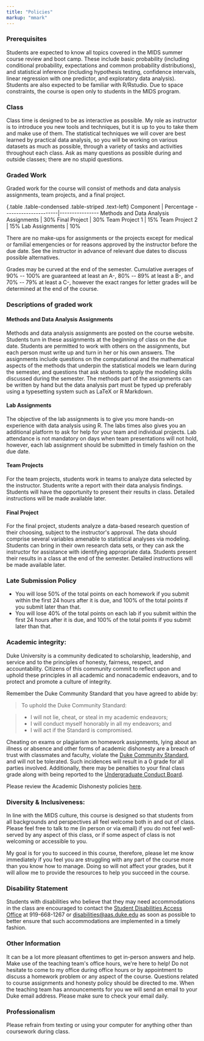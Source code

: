 ```yaml
---
title: "Policies"
markup: "mmark"
---
```


### Prerequisites
Students are expected to know all topics covered in the MIDS summer course review and boot camp. These include basic probability (including conditional probability, expectations and common probability distributions), and statistical inference (including hypothesis testing, confidence intervals, linear regression with one predictor, and exploratory data analysis). Students are also expected to be familiar with R/Rstudio. Due to space constraints, the course is open only to students in the MIDS program.

### Class

Class time is designed to be as interactive as possible. My role as instructor is to introduce you new tools and techniques, but it is up to you to take them and make use of them. The statistical techniques we will cover are best learned by practical data analysis, so you will be working on various datasets as much as possible, through a variety of tasks and activities throughout each class. Ask as many questions as possible during and outside classes; there are no stupid questions. 

### Graded Work

Graded work for the course will consist of methods and data analysis assignments, team projects, and a final project. 

{.table .table-condensed .table-striped .text-left}
Component             | Percentage
----------------------|----------------
Methods and Data Analysis Assignments | 30%
Final Project | 30%
Team Project 1 | 15%
Team Project 2 | 15%
Lab Assignments | 10%

There are no make-ups for assignments or the projects except for medical or familial emergencies or for reasons approved by the instructor before the due date. See the instructor in advance of relevant due dates to discuss possible alternatives. 
	
Grades may be curved at the end of the semester. Cumulative averages of 90% -- 100% are guaranteed at least an A-, 80% -- 89% at least a B-, and 70% -- 79% at least a C-, however the exact ranges for letter grades will be determined at the end of the course.


### Descriptions of graded work

#### Methods and Data Analysis Assignments
Methods and data analysis assignments are posted on the course website. Students turn in these assignments at the beginning of class on the due date. Students are permitted to work with others on the assignments, but each person must write up and turn in her or his own answers. The assignments include questions on the computational and the mathematical aspects of the methods that underpin the statistical models we learn during the semester, and questions that ask students to apply the modeling skills discussed during the semester. The methods part of the assignments can be written by hand but the data analysis part must be typed up preferably using a typesetting system such as LaTeX or R Markdown.


#### Lab Assignments
The objective of the lab assignments is to give you more hands-on experience with data analysis using R. The labs times also gives you an additional platform to ask for help for your team and individual projects. Lab attendance is not mandatory on days when team presentations will not hold, however, each lab assignment should be submitted in timely fashion on the due date.

#### Team Projects
For the team projects, students work in teams to analyze data selected by the instructor. Students write a report with their data analysis findings. Students will have the opportunity to present their results in class. Detailed instructions will be made available later.

#### Final Project
For the final project, students analyze a data-based research question of their choosing, subject to the instructor's approval. The data should comprise several variables amenable to statistical analyses via modeling. Students can bring in their own research data sets, or they can ask the instructor for assistance with identifying appropriate data. Students present their results in a class at the end of the semester. Detailed instructions will be made available later.

### Late Submission Policy
- You will lose 50% of the total points on each homework if you submit within the first 24 hours after it is due, and 100% of the total points if you submit later than that.
- You will lose 40% of the total points on each lab if you submit within the first 24 hours after it is due, and 100% of the total points if you submit later than that.


### Academic integrity:

Duke University is a community dedicated to scholarship, leadership, and service and to the principles of honesty, fairness, respect, and accountability. Citizens of this community commit to reflect upon and uphold these principles in all academic and nonacademic endeavors, and to protect and promote a culture of integrity.

Remember the Duke Community Standard that you have agreed to abide by:

> To uphold the Duke Community Standard:

> - I will not lie, cheat, or steal in my academic endeavors;
> - I will conduct myself honorably in all my endeavors; and
> - I will act if the Standard is compromised.

Cheating on exams or plagiarism on homework assignments, lying about an illness or absence and other forms of academic dishonesty are a breach of trust with classmates and faculty, violate the <a href="http://www.studentaffairs.duke.edu/conduct/resources/dcs">Duke Community Standard</a>, and will not be tolerated. Such incidences will result in a 0 grade for all parties involved.  Additionally, there may be penalties to your final class grade along with being reported to the <a href="http://www.studentaffairs.duke.edu/conduct/about/ucbhearings">Undergraduate Conduct Board</a>.

Please review the Academic Dishonesty policies <a href="https://studentaffairs.duke.edu/conduct">here</a>.


### Diversity & Inclusiveness:

In line with the MIDS culture, this course is designed so that students from all backgrounds and perspectives all feel welcome both in and out of class. Please feel free to talk to me (in person or via email) if you do not feel well-served by any aspect of this class, or if some aspect of class is not welcoming or accessible to you.

My goal is for you to succeed in this course, therefore, please let me know immediately if you feel you are struggling with any part of the course more than you know how to manage. Doing so will not affect your grades, but it will allow me to provide the resources to help you succeed in the course.


### Disability Statement
Students with disabilities who believe that they may need accommodations in the class are encouraged to contact the <a href="https://access.duke.edu/students/staff.php">Student Disabilities Access Office</a> at 919-668-1267 or <a href="mailto:disabilities@aas.duke.edu">disabilities@aas.duke.edu</a> as soon as possible to better ensure that such accommodations are implemented in a timely fashion.



### Other Information
It can be a lot more pleasant oftentimes to get in-person answers and help. Make use of the teaching team's office hours, we're here to help! Do not hesitate to come to my office during office hours or by appointment to discuss a homework problem or any aspect of the course.  Questions related to course assignments and honesty policy should be directed to me. When the teaching team has announcements for you we will send an email to your Duke email address. Please make sure to check your email daily.


### Professionalism

Please refrain from texting or using your computer for anything other than coursework during class.
